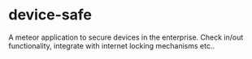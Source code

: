 device-safe
===========

A meteor application to secure devices in the enterprise. Check in/out functionality, integrate with internet locking mechanisms etc..
